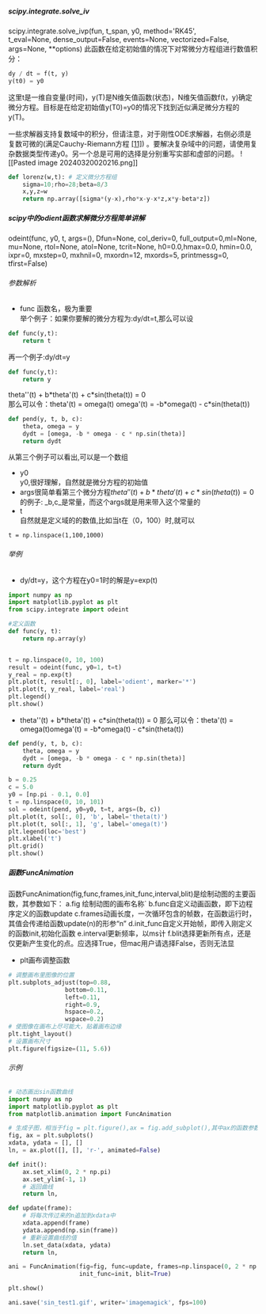 ##### scipy.integrate.solve_iv
scipy.integrate.solve_ivp(fun, t_span, y0, method='RK45', t_eval=None, dense_output=False, events=None, vectorized=False, args=None, **options)
此函数在给定初始值的情况下对常微分方程组进行数值积分：
```python
dy / dt = f(t, y)
y(t0) = y0
```


这里t是一维自变量(时间)，y(T)是N维矢值函数(状态)，N维矢值函数f(t，y)确定微分方程。目标是在给定初始值y(T0)=y0的情况下找到近似满足微分方程的y(T)。

一些求解器支持复数域中的积分，但请注意，对于刚性ODE求解器，右侧必须是复数可微的(满足Cauchy-Riemann方程 [[11]](https://www.osgeo.cn/scipy/reference/generated/scipy.integrate.solve_ivp.html#r179348322575-11)) 。要解决复杂域中的问题，请使用复杂数据类型传递y0。另一个总是可用的选择是分别重写实部和虚部的问题。
![[Pasted image 20240320020216.png]]
```python
def lorenz(w,t): # 定义微分方程组 
	sigma=10;rho=28;beta=8/3
	x,y,z=w 
	return np.array([sigma*(y-x),rho*x-y-x*z,x*y-beta*z])
```




##### scipy中的odient函数求解微分方程简单讲解
odeint(func, y0, t, args=(), Dfun=None, col_deriv=0, full_output=0,ml=None, mu=None, rtol=None, atol=None, tcrit=None, h0=0.0,hmax=0.0, hmin=0.0, ixpr=0, mxstep=0, mxhnil=0, mxordn=12,  mxords=5, printmessg=0, tfirst=False)
###### 参数解析

- func 函数名，极为重要  
    举个例子：如果你要解的微分方程为:dy/dt=t,那么可以设

```python
def func(y,t):
    return t
```

再一个例子:dy/dt=y

```python
def func(y,t):
    return y
```

theta''(t) + b\*theta'(t) + c\*sin(theta(t)) = 0  
那么可以令：theta'(t) = omega(t)
omega'(t) = -b\*omega(t) - c\*sin(theta(t))

```python
def pend(y, t, b, c):
    theta, omega = y
    dydt = [omega, -b * omega - c * np.sin(theta)]
    return dydt
```

从第三个例子可以看出,可以是一个数组

- y0  
    y0,很好理解，自然就是微分方程的初始值
- args很简单看第三个微分方程$theta''(t) + b*theta'(t) + c*sin(theta(t)) = 0$的例子:
    \_b,c_是常量，而这个args就是用来带入这个常量的
- t  
    自然就是定义域的的数值,比如当t在（0，100）时,就可以

```text
t = np.linspace(1,100,1000)
```

###### 举例

- dy/dt=y，这个方程在y0=1时的解是y=exp(t)

```python
import numpy as np
import matplotlib.pyplot as plt
from scipy.integrate import odeint

#定义函数
def func(y, t):
    return np.array(y)


t = np.linspace(0, 10, 100)
result = odeint(func, y0=1, t=t)
y_real = np.exp(t)
plt.plot(t, result[:, 0], label='odient', marker='*')
plt.plot(t, y_real, label='real')
plt.legend()
plt.show()
```
- theta''(t) + b\*theta'(t) + c\*sin(theta(t)) = 0
    那么可以令：theta'(t) = omega(t)omega'(t) = -b\*omega(t) - c\*sin(theta(t))

```python
def pend(y, t, b, c):
    theta, omega = y
    dydt = [omega, -b * omega - c * np.sin(theta)]
    return dydt

b = 0.25
c = 5.0
y0 = [np.pi - 0.1, 0.0]
t = np.linspace(0, 10, 101)
sol = odeint(pend, y0=y0, t=t, args=(b, c))
plt.plot(t, sol[:, 0], 'b', label='theta(t)')
plt.plot(t, sol[:, 1], 'g', label='omega(t)')
plt.legend(loc='best')
plt.xlabel('t')
plt.grid()
plt.show()
```
##### 函数FuncAnimation
函数FuncAnimation(fig,func,frames,init_func,interval,blit)是绘制动图的主要函数，其参数如下：
    a.fig 绘制动图的画布名称`
    b.func自定义动画函数，即下边程序定义的函数update
    c.frames动画长度，一次循环包含的帧数，在函数运行时，其值会传递给函数update(n)的形参“n”
    d.init_func自定义开始帧，即传入刚定义的函数init,初始化函数
    e.interval更新频率，以ms计
    f.blit选择更新所有点，还是仅更新产生变化的点。应选择True，但mac用户请选择False，否则无法显
    
- plt画布调整函数
```python
# 调整画布里图像的位置
plt.subplots_adjust(top=0.88,
				bottom=0.11,
				left=0.11,
				right=0.9,
				hspace=0.2,
				wspace=0.2)
# 使图像在画布上尽可能大，贴着画布边缘
plt.tight_layout()
# 设置画布尺寸
plt.figure(figsize=(11, 5.6))
```
###### 示例
```python
# 动态画出sin函数曲线
import numpy as np
import matplotlib.pyplot as plt
from matplotlib.animation import FuncAnimation

# 生成子图，相当于fig = plt.figure(),ax = fig.add_subplot(),其中ax的函数参数表示把当前画布进行分割，
fig, ax = plt.subplots()
xdata, ydata = [], []
ln, = ax.plot([], [], 'r-', animated=False)

def init():
    ax.set_xlim(0, 2 * np.pi)
    ax.set_ylim(-1, 1)
    # 返回曲线
    return ln,

def update(frame):
    # 将每次传过来的n追加到xdata中
    xdata.append(frame)
    ydata.append(np.sin(frame))
    # 重新设置曲线的值
    ln.set_data(xdata, ydata)
    return ln,

ani = FuncAnimation(fig=fig, func=update, frames=np.linspace(0, 2 * np.pi, 128),
                    init_func=init, blit=True)

plt.show()

ani.save('sin_test1.gif', writer='imagemagick', fps=100)
```
